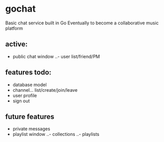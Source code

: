 # gochat
Basic chat service built in Go
Eventually to become a collaborative music platform 

## active:
- public chat window
..- user list/friend/PM

## features todo:

- database model
- channel... list/create/join/leave
- user profile
- sign out

## future features
- private messages
- playlist window
..- collections
..- playlists

